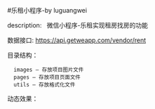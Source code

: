 #乐租小程序-by luguangwei

description:
    微信小程序-乐租实现租房找房的功能
  
数据接口:
      https://api.getweapp.com/vendor/rent

目录结构：

      images — 存放项目图片文件
      pages — 存放项目页面文件
      utils — 存放格式化文件


动态效果：




       
